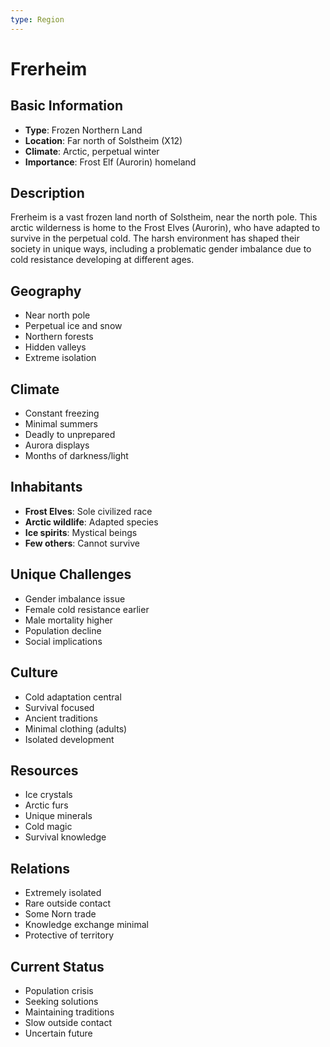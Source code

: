 ```yaml
---
type: Region
---
```


# Frerheim

## Basic Information
- **Type**: Frozen Northern Land
- **Location**: Far north of Solstheim (X12)
- **Climate**: Arctic, perpetual winter
- **Importance**: Frost Elf (Aurorin) homeland

## Description
Frerheim is a vast frozen land north of Solstheim, near the north pole. This arctic wilderness is home to the Frost Elves (Aurorin), who have adapted to survive in the perpetual cold. The harsh environment has shaped their society in unique ways, including a problematic gender imbalance due to cold resistance developing at different ages.

## Geography
- Near north pole
- Perpetual ice and snow
- Northern forests
- Hidden valleys
- Extreme isolation

## Climate
- Constant freezing
- Minimal summers
- Deadly to unprepared
- Aurora displays
- Months of darkness/light

## Inhabitants
- **Frost Elves**: Sole civilized race
- **Arctic wildlife**: Adapted species
- **Ice spirits**: Mystical beings
- **Few others**: Cannot survive

## Unique Challenges
- Gender imbalance issue
- Female cold resistance earlier
- Male mortality higher
- Population decline
- Social implications

## Culture
- Cold adaptation central
- Survival focused
- Ancient traditions
- Minimal clothing (adults)
- Isolated development

## Resources
- Ice crystals
- Arctic furs
- Unique minerals
- Cold magic
- Survival knowledge

## Relations
- Extremely isolated
- Rare outside contact
- Some Norn trade
- Knowledge exchange minimal
- Protective of territory

## Current Status
- Population crisis
- Seeking solutions
- Maintaining traditions
- Slow outside contact
- Uncertain future